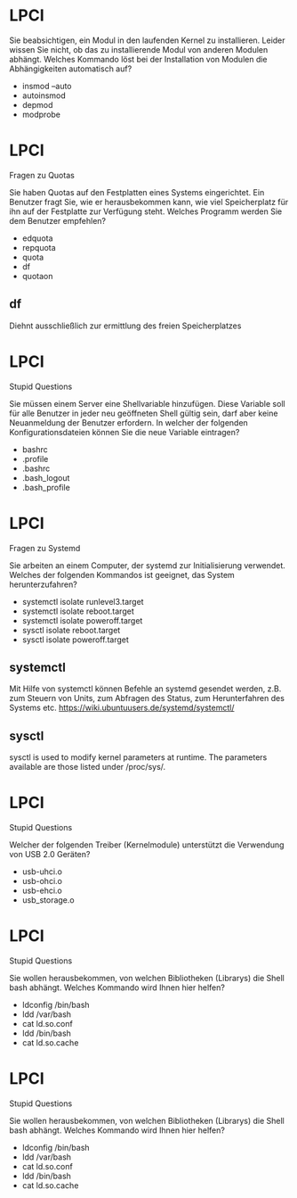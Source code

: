 # LPCI


Sie beabsichtigen, ein Modul in den laufenden Kernel zu installieren. Leider wissen Sie nicht, ob das zu installierende Modul von anderen Modulen abhängt. Welches Kommando löst bei der Installation von Modulen die Abhängigkeiten automatisch auf? 

- insmod –auto
- autoinsmod
- depmod
- modprobe


# LPCI

Fragen zu Quotas

Sie haben Quotas auf den Festplatten eines Systems eingerichtet. Ein Benutzer fragt Sie, wie er herausbekommen kann, wie viel Speicherplatz für ihn auf der Festplatte zur Verfügung steht. Welches Programm werden Sie dem Benutzer empfehlen? 

- edquota
- repquota
- quota
- df
- quotaon

## df 

Diehnt ausschließlich zur ermittlung des freien Speicherplatzes


# LPCI
Stupid Questions

Sie müssen einem Server eine Shellvariable hinzufügen. Diese Variable soll für alle Benutzer in jeder neu geöffneten Shell gültig sein, darf aber keine Neuanmeldung der Benutzer erfordern. In welcher der folgenden Konfigurationsdateien können Sie die neue Variable eintragen? 

- bashrc
- .profile
- .bashrc
- .bash_logout
- .bash_profile


# LPCI
Fragen zu Systemd

Sie arbeiten an einem Computer, der systemd zur Initialisierung verwendet. Welches der folgenden Kommandos ist geeignet, das System herunterzufahren?


- systemctl isolate runlevel3.target
- systemctl isolate reboot.target
- systemctl isolate poweroff.target
- sysctl isolate reboot.target
- sysctl isolate poweroff.target

## systemctl

Mit Hilfe von systemctl können Befehle an systemd gesendet werden, z.B. zum Steuern von Units, zum Abfragen des Status, zum Herunterfahren des Systems etc. 
https://wiki.ubuntuusers.de/systemd/systemctl/

## sysctl

sysctl is used to modify kernel parameters at runtime. The parameters available are those listed under /proc/sys/.


# LPCI
Stupid Questions

Welcher der folgenden Treiber (Kernelmodule) unterstützt die Verwendung von USB 2.0 Geräten? 

- usb-uhci.o
- usb-ohci.o
- usb-ehci.o
- usb_storage.o


# LPCI
Stupid Questions

Sie wollen herausbekommen, von welchen Bibliotheken (Librarys) die Shell bash abhängt. Welches Kommando wird Ihnen hier helfen? 

- ldconfig /bin/bash
- ldd /var/bash
- cat ld.so.conf
- ldd /bin/bash
- cat ld.so.cache

# LPCI
Stupid Questions

Sie wollen herausbekommen, von welchen Bibliotheken (Librarys) die Shell bash abhängt. Welches Kommando wird Ihnen hier helfen? 

- ldconfig /bin/bash
- ldd /var/bash
- cat ld.so.conf
- ldd /bin/bash
- cat ld.so.cache

